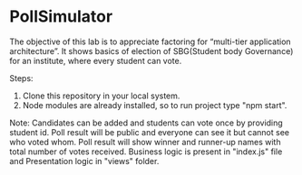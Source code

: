 # PollSimulator
 The objective of this lab is to appreciate factoring for “multi-tier application architecture”. It shows basics of election of SBG(Student body Governance) for an institute, where every student can vote.
 
 Steps:
  
  1) Clone this repository in your local system.
  2) Node modules are already installed, so to run project type "npm start".

Note:
Candidates can be added and students can vote once by providing student id.
Poll result will be public and everyone can see it but cannot see who voted whom.
Poll result will show winner and runner-up names with total number of votes received.
Business logic is present in "index.js" file and Presentation logic in "views" folder.
